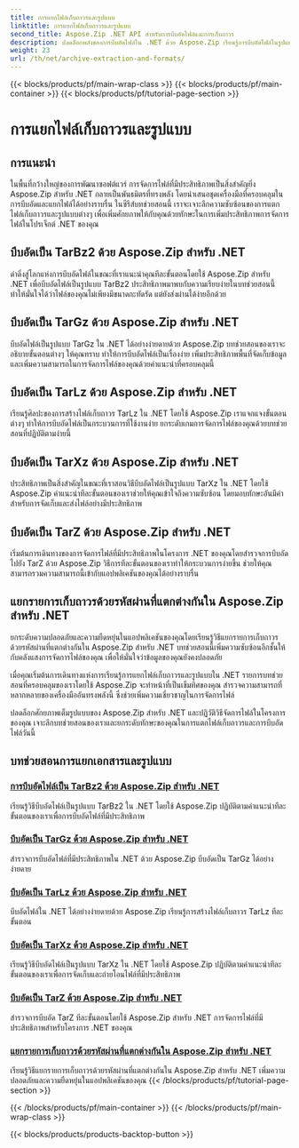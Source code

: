 ```yaml
---
title: การแยกไฟล์เก็บถาวรและรูปแบบ
linktitle: การแยกไฟล์เก็บถาวรและรูปแบบ
second_title: Aspose.Zip .NET API สำหรับการบีบอัดไฟล์และการเก็บถาวร
description: ปลดล็อกพลังของการบีบอัดไฟล์ใน .NET ด้วย Aspose.Zip เรียนรู้การบีบอัดไฟล์ในรูปแบบต่างๆ เช่น TarBz2, TarGz และ TarZ เพื่อการจัดเก็บข้อมูลที่มีประสิทธิภาพ
weight: 23
url: /th/net/archive-extraction-and-formats/
---
```


{{< blocks/products/pf/main-wrap-class >}}
{{< blocks/products/pf/main-container >}}
{{< blocks/products/pf/tutorial-page-section >}}

# การแยกไฟล์เก็บถาวรและรูปแบบ


## การแนะนำ

ในพื้นที่กว้างใหญ่ของการพัฒนาซอฟต์แวร์ การจัดการไฟล์ที่มีประสิทธิภาพเป็นสิ่งสำคัญยิ่ง Aspose.Zip สำหรับ .NET กลายเป็นพันธมิตรที่ทรงพลัง โดยนำเสนอชุดเครื่องมือที่ครอบคลุมในการบีบอัดและแยกไฟล์ได้อย่างราบรื่น ในซีรีส์บทช่วยสอนนี้ เราจะเจาะลึกความซับซ้อนของการแตกไฟล์เก็บถาวรและรูปแบบต่างๆ เพื่อเพิ่มศักยภาพให้กับคุณด้วยทักษะในการเพิ่มประสิทธิภาพการจัดการไฟล์ในโปรเจ็กต์ .NET ของคุณ

## บีบอัดเป็น TarBz2 ด้วย Aspose.Zip สำหรับ .NET

ดำดิ่งสู่โลกแห่งการบีบอัดไฟล์ในขณะที่เราแนะนำคุณทีละขั้นตอนโดยใช้ Aspose.Zip สำหรับ .NET เพื่อบีบอัดไฟล์เป็นรูปแบบ TarBz2 ประสิทธิภาพมาพบกับความเรียบง่ายในบทช่วยสอนนี้ ทำให้มั่นใจได้ว่าไฟล์ของคุณไม่เพียงมีขนาดกะทัดรัด แต่ยังส่งผ่านได้ง่ายอีกด้วย

## บีบอัดเป็น TarGz ด้วย Aspose.Zip สำหรับ .NET

บีบอัดไฟล์เป็นรูปแบบ TarGz ใน .NET ได้อย่างง่ายดายด้วย Aspose.Zip บทช่วยสอนของเราจะอธิบายขั้นตอนต่างๆ ให้คุณทราบ ทำให้การบีบอัดไฟล์เป็นเรื่องง่าย เพิ่มประสิทธิภาพพื้นที่จัดเก็บข้อมูลและเพิ่มความสามารถในการจัดการไฟล์ของคุณด้วยคำแนะนำที่ครอบคลุมนี้

## บีบอัดเป็น TarLz ด้วย Aspose.Zip สำหรับ .NET

เรียนรู้ศิลปะของการสร้างไฟล์เก็บถาวร TarLz ใน .NET โดยใช้ Aspose.Zip เราแจกแจงขั้นตอนต่างๆ ทำให้การบีบอัดไฟล์เป็นกระบวนการที่ใช้งานง่าย ยกระดับเกมการจัดการไฟล์ของคุณด้วยบทช่วยสอนที่ปฏิบัติตามง่ายนี้

## บีบอัดเป็น TarXz ด้วย Aspose.Zip สำหรับ .NET

ประสิทธิภาพเป็นสิ่งสำคัญในขณะที่เราสอนวิธีบีบอัดไฟล์เป็นรูปแบบ TarXz ใน .NET โดยใช้ Aspose.Zip คำแนะนำทีละขั้นตอนของเราช่วยให้คุณเข้าใจถึงความซับซ้อน โดยมอบทักษะอันมีค่าสำหรับการจัดเก็บและส่งไฟล์อย่างมีประสิทธิภาพ

## บีบอัดเป็น TarZ ด้วย Aspose.Zip สำหรับ .NET

เริ่มต้นการเดินทางของการจัดการไฟล์ที่มีประสิทธิภาพในโครงการ .NET ของคุณโดยสำรวจการบีบอัดไปยัง TarZ ด้วย Aspose.Zip วิธีการทีละขั้นตอนของเราทำให้กระบวนการง่ายขึ้น ช่วยให้คุณสามารถรวมความสามารถนี้เข้ากับแอปพลิเคชันของคุณได้อย่างราบรื่น

## แยกรายการเก็บถาวรด้วยรหัสผ่านที่แตกต่างกันใน Aspose.Zip สำหรับ .NET

ยกระดับความปลอดภัยและความยืดหยุ่นในแอปพลิเคชันของคุณโดยเรียนรู้วิธีแยกรายการเก็บถาวรด้วยรหัสผ่านที่แตกต่างกันใน Aspose.Zip สำหรับ .NET บทช่วยสอนนี้เพิ่มความซับซ้อนอีกชั้นให้กับคลังแสงการจัดการไฟล์ของคุณ เพื่อให้มั่นใจว่าข้อมูลของคุณยังคงปลอดภัย

เมื่อคุณเริ่มต้นการเดินทางแห่งการเรียนรู้การแยกไฟล์เก็บถาวรและรูปแบบใน .NET รายการบทช่วยสอนที่ครอบคลุมของเราโดยใช้ Aspose.Zip จะทำหน้าที่เป็นเข็มทิศของคุณ สำรวจความสามารถที่หลากหลายของเครื่องมืออันทรงพลังนี้ ซึ่งช่วยเพิ่มความเชี่ยวชาญในการจัดการไฟล์

ปลดล็อกศักยภาพเต็มรูปแบบของ Aspose.Zip สำหรับ .NET และปฏิวัติวิธีจัดการไฟล์ในโครงการของคุณ เจาะลึกบทช่วยสอนของเราและยกระดับทักษะของคุณในการแตกไฟล์เก็บถาวรและการบีบอัดไฟล์วันนี้

## บทช่วยสอนการแยกเอกสารและรูปแบบ
### [การบีบอัดไฟล์เป็น TarBz2 ด้วย Aspose.Zip สำหรับ .NET](./compress-to-tar-bz2/)
เรียนรู้วิธีบีบอัดไฟล์เป็นรูปแบบ TarBz2 ใน .NET โดยใช้ Aspose.Zip ปฏิบัติตามคำแนะนำทีละขั้นตอนของเราเพื่อการบีบอัดไฟล์ที่มีประสิทธิภาพ
### [บีบอัดเป็น TarGz ด้วย Aspose.Zip สำหรับ .NET](./compress-to-tar-gz/)
สำรวจการบีบอัดไฟล์ที่มีประสิทธิภาพใน .NET ด้วย Aspose.Zip บีบอัดเป็น TarGz ได้อย่างง่ายดาย
### [บีบอัดเป็น TarLz ด้วย Aspose.Zip สำหรับ .NET](./compress-to-tar-lz/)
บีบอัดไฟล์ใน .NET ได้อย่างง่ายดายด้วย Aspose.Zip เรียนรู้การสร้างไฟล์เก็บถาวร TarLz ทีละขั้นตอน
### [บีบอัดเป็น TarXz ด้วย Aspose.Zip สำหรับ .NET](./compress-to-tar-xz/)
เรียนรู้วิธีบีบอัดไฟล์เป็นรูปแบบ TarXz ใน .NET โดยใช้ Aspose.Zip ปฏิบัติตามคำแนะนำทีละขั้นตอนของเราเพื่อการจัดเก็บและถ่ายโอนไฟล์ที่มีประสิทธิภาพ
### [บีบอัดเป็น TarZ ด้วย Aspose.Zip สำหรับ .NET](./compress-to-tar-z/)
สำรวจการบีบอัด TarZ ทีละขั้นตอนโดยใช้ Aspose.Zip สำหรับ .NET การจัดการไฟล์ที่มีประสิทธิภาพสำหรับโครงการ .NET ของคุณ
### [แยกรายการเก็บถาวรด้วยรหัสผ่านที่แตกต่างกันใน Aspose.Zip สำหรับ .NET](./extract-archive-different-passwords/)
เรียนรู้วิธีแยกรายการเก็บถาวรด้วยรหัสผ่านที่แตกต่างกันใน Aspose.Zip สำหรับ .NET เพิ่มความปลอดภัยและความยืดหยุ่นในแอปพลิเคชันของคุณ
{{< /blocks/products/pf/tutorial-page-section >}}

{{< /blocks/products/pf/main-container >}}
{{< /blocks/products/pf/main-wrap-class >}}

{{< blocks/products/products-backtop-button >}}
